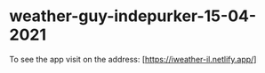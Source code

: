 # weather-guy-indepurker-15-04-2021
To see the app visit on the address:
[https://iweather-il.netlify.app/]
